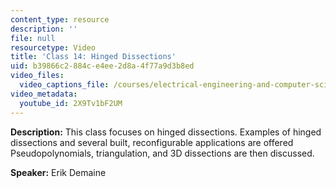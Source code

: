 ```yaml
---
content_type: resource
description: ''
file: null
resourcetype: Video
title: 'Class 14: Hinged Dissections'
uid: b39866c2-884c-e4ee-2d8a-4f77a9d3b8ed
video_files:
  video_captions_file: /courses/electrical-engineering-and-computer-science/6-849-geometric-folding-algorithms-linkages-origami-polyhedra-fall-2012/class-and-lecture-videos/class-14-hinged-dissections/2X9Tv1bF2UM.vtt
video_metadata:
  youtube_id: 2X9Tv1bF2UM
---
```


**Description:** This class focuses on hinged dissections. Examples of hinged dissections and several built, reconfigurable applications are offered Pseudopolynomials, triangulation, and 3D dissections are then discussed.

**Speaker:** Erik Demaine
